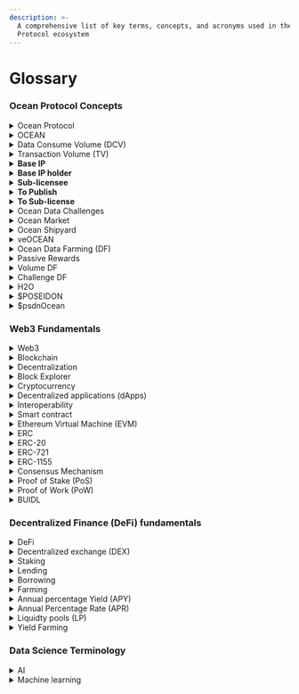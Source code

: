 ```yaml
---
description: >-
  A comprehensive list of key terms, concepts, and acronyms used in the Ocean
  Protocol ecosystem
---
```


# Glossary

### Ocean Protocol Concepts

<details>

<summary>Ocean Protocol</summary>

Ocean Protocol is a decentralized data exchange protocol that enables individuals and organizations to share, sell, and consume data in a secure, transparent, and privacy-preserving manner. The protocol is designed to address the current challenges in data sharing, such as data silos, lack of interoperability, and data privacy concerns. Ocean Protocol uses blockchain technology, smart contracts, and cryptographic techniques to create a network where data providers can offer their data assets for sale, data consumers can purchase and access the data, and developers can build data-driven applications and services on top of the protocol.

</details>

<details>

<summary>OCEAN</summary>

The Ocean Protocol's token (OCEAN) is a utility token used in the Ocean Protocol ecosystem. It serves as a medium of exchange and a unit of value for data services in the network. Participants in the Ocean ecosystem can use OCEAN to buy and sell data, stake on data assets, and participate in the governance of the protocol.

</details>

<details>

<summary>Data Consume Volume (DCV)</summary>

The data consume value (DCV) is a key metric that refers to the amount of $ spent to buy data assets where the data assets are subsequently consumed.

</details>

<details>

<summary>Transaction Volume (TV)</summary>

The transaction value is a key metric that refers to the value of transactions within the ecosystem.

Transaction volume(TV) is often used interchangeably with data consume volume (DCV). DCV is a more refined metric that excludes activities like wash trading. DCV measures the actual consumption or processing of data within the protocol, which is a more accurate measure of the value generated by the ecosystem.

</details>

<details>

<summary><strong>Base IP</strong></summary>

**Base IP** means the artifact being copyrighted. Represented by the {ERC721 address, tokenId} from the publish transactions.

</details>

<details>

<summary><strong>Base IP holder</strong></summary>

**Base IP holder** means the holder of the Base IP. Represented as the actor that did the initial "publish" action.

</details>

<details>

<summary><strong>Sub-licensee</strong></summary>

**Sub-licensee** is the holder of the sub-license. Represented as the entity that controls address ERC721.\_owners\[tokenId=x].

</details>

<details>

<summary><strong>To Publish</strong></summary>

Claim copyright or exclusive base license.

</details>

<details>

<summary><strong>To Sub-license</strong></summary>

Transfer one (of many) sub-licenses to new licensee: ERC20.transfer(to=licensee, value=1.0).

</details>

<details>

<summary>Ocean Data Challenges</summary>

[Ocean Data Challenges](https://oceanprotocol.com/challenges) is a program organized by Ocean Protocol that seeks to expedite the shift into a New Data Economy by incentivizing data-driven insights and the building of algorithms geared toward solving complex business challenges. The challenges aim to encourage the Ocean community and other data enthusiasts to collaborate and leverage the capabilities of the Ocean Protocol to produce data-driven insights and design algorithms that are specifically tailored to solving intricate business problems.

Ocean Data Challenges typically involve a specific data problem or use case, for which participants are asked to develop a solution. The challenges are open to many participants, including data scientists, developers, researchers, and entrepreneurs. Participants are given access to relevant data sets, tools, and resources and invited to submit their solutions

</details>

<details>

<summary>Ocean Market</summary>

The [Ocean Market](http://market.oceanprotocol.com) is a decentralized data marketplace built on top of the Ocean Protocol. It is a platform where data providers can list their data assets for sale, and data consumers can browse and purchase data that meets their specific needs. The Ocean Market supports a wide range of data types, including but not limited to, text, images, videos, and sensor data.

While the Ocean Market is a vital part of the Ocean Protocol ecosystem and is anticipated to facilitate the unlocking of data value and stimulate data-driven innovation, it is important to note that it is primarily a **technology demonstrator**. As a decentralized data marketplace built on top of the Ocean Protocol, the Ocean Market **showcases** the capabilities and features of the protocol, including secure and transparent data exchange, flexible access control, and token-based incentivization. It serves as a testbed for the development and refinement of the protocol's components and provides a sandbox environment for experimentation and innovation. As such, the Ocean Market is a powerful tool for demonstrating the potential of the Ocean Protocol and inspiring the creation of new data-driven applications and services.

</details>

<details>

<summary>Ocean Shipyard</summary>

[Ocean Shipyard](https://oceanprotocol.com/shipyard) is an early-stage grant program established to fund the next generation of Web3 dApps built on Ocean Protocol. It is made for entrepreneurs looking to build open-source Web3 solutions on Ocean, make valuable data available, build innovations, and create value for the Ocean ecosystem.

In Shipyard, the Ocean core team curates project proposals that are set up to deliver according to clear delivery milestone timelines and bring particular strategic value for the future development of Ocean.

</details>

<details>

<summary>veOCEAN</summary>

_ve_ tokens have been introduced by several projects such as [Curve](https://curve.fi/) and [Balancer](https://balancer.fi/). These tokens require users to lock _project tokens_ in return for _ve\<project tokens>_.

[veOCEAN](https://df.oceandao.org/veocean) gives token holders the ability to lock OCEAN to earn yield and curate data.

In exchange for locking tokens, users can earn rewards. The amount of reward depends on how long the tokens are locked. Furthermore, veTokens can be used for asset curation.

</details>

<details>

<summary>Ocean Data Farming (DF)</summary>

[Ocean Data Farming (DF)](https://df.oceandao.org/) incentivizes for growth of Data Consume Volume (DCV) in the Ocean ecosystem. [DF](../data-farming/df-intro.md) is like DeFi liquidity mining, but tuned for DCV. DF emits OCEAN for passive rewards and active rewards.

* As a veOCEAN holder, you get _passive_ rewards by default.
* If you _actively_ curate data by allocating veOCEAN towards data assets with high Data Consume Volume (DCV), then you can earn more.

</details>

<details>

<summary>Passive Rewards</summary>

When a user locks their OCEAN for a finite period of time, they get veOCEAN in return. Based on the quantity of veOCEAN, the user accumulates weekly OCEAN rewards. Because rewards are generated without human intervention, these are called [Passive Rewards](../data-farming/df-intro.md#what-are-passive-rewards). OCEAN Data Farming Passive Rewards are claimable every Thursday on the [Rewards page](https://df.oceandao.org/rewards).

</details>

<details>

<summary>Volume DF</summary>

When a user allocates veOCEAN to Ocean Market projects, then weekly OCEAN rewards are given to a user based on the sales of those projects. Since these rewards depend on human intervention to decide the allocations, these are categorized as [Volume DF](../data-farming/df-intro.md#what-is-volume-df) rewards. OCEAN Data Farming Volume DF rewards are claimable every Thursday on the [Rewards page](https://df.oceandao.org/rewards).

</details>

<details>

<summary>Challenge DF</summary>

When users submit accurate predictions for the price of Ethereum to the [Challenge DF program](https://df.oceandao.org/challenge-df), they have a chance to win OCEAN rewards by being in the top 3 submissions based on predicted value accuracy. 

These rewards are classified as [Challenge DF](../data-farming/df-intro.md#what-is-challenge-df) rewards since they require active participation in the challenge. Rewards can be claimed every Thursday on the [Rewards page](https://df.oceandao.org/rewards).

</details>

<details>

<summary>H2O</summary>

[H2O](https://www.h2odata.xyz/) is a decentralized protocol that introduced the first non-pegged stable asset, $H2O. Initially, it is backed by OCEAN but there are plans to be backed by other data tokens.

The H2O non-pegged stable asset is a friendly fork of RAI. Whereas RAI uses ether (ETH) as its asset for collateral, H2O uses OCEAN. The price of H2O is managed by an algorithm that rebalances to bring the redemption price close to the market price and participants are incentivized to aid in this process. Traditional stable assets are pegged to a price such as 1 USD. In contrast, RAI (and soon H2O) are free-floating but typically settle around a price; for RAI this has been \~$3.

</details>

<details>

<summary>$POSEIDON</summary>

The [POSEIDON token](https://docs.h2odata.xyz/protocol-overview/poseidon-mechanics) is the governance token of the H2O protocol. With the following function inside the protocol:

* Ungovernance: once governance minimization is finalized, POSEIDON holders will be able to remove control from any remaining components in H2O or, if needed, continue to manage components that may be challenging to ungovern (such as oracles or any other component interacting with other protocols).

</details>

<details>

<summary>$psdnOcean</summary>

[psdnOCEAN](https://docs.h2odata.xyz/protocol-overview/psdnocean-veocean-liquid-staking) is the liquid staking wrapper for veOCEAN.

* Convert OCEAN to psdnOCEAN with a 1:1 ratio.
* Gain access to a liquid asset and receive a share of the revenue of veOCEAN.

</details>



### Web3 Fundamentals

<details>

<summary>Web3</summary>

Web3 (also known as Web 3.0 or the decentralized web) is a term used to describe the next evolution of the internet, where decentralized technologies are used to enable greater privacy, security, and user control over data and digital assets.

While the current version of the web (Web 2.0) is characterized by centralized platforms and services that collect and control user data, Web3 aims to create a more decentralized and democratized web by leveraging technologies such as blockchain, peer-to-peer networking, and decentralized file storage.

Ocean Protocol is designed to be a Web3-compatible platform that allows users to create and operate decentralized data marketplaces. This means that data providers and consumers can transact directly with each other, without the need for intermediaries or centralized authorities.

</details>

<details>

<summary>Blockchain</summary>

A distributed ledger technology (DLT) that enables secure, transparent, and decentralized transactions. Blockchains use cryptography to maintain the integrity and security of the data they store.

By using blockchain technology, Ocean Protocol provides a transparent and secure way to share and monetize data, while also protecting the privacy and ownership rights of data providers. Additionally, blockchain technology enables the creation of immutable and auditable records of data transactions, which can be used for compliance, auditing, and other purposes.

</details>

<details>

<summary>Decentralization</summary>

Decentralization is the distribution of power, authority, or control away from a central authority or organization, towards a network of distributed nodes or participants. Decentralized systems are often characterized by their ability to operate without a central point of control, and their ability to resist censorship and manipulation.

In the context of Ocean Protocol, decentralization refers to the use of blockchain technology to create a decentralized data exchange protocol. Ocean Protocol leverages decentralization to enable the sharing and monetization of data while preserving privacy and data ownership.

</details>

<details>

<summary>Block Explorer</summary>

A tool that allows users to view information about transactions, blocks, and addresses on a blockchain network. Block explorers provide a [graphical interface](https://etherscan.io/token/0x967da4048cD07aB37855c090aAF366e4ce1b9F48) for interacting with a blockchain, and they allow users to search for specific transactions, view the details of individual blocks, and track the movement of cryptocurrency between addresses. Block explorers are commonly used by cryptocurrency enthusiasts, developers, and businesses to monitor network activity and verify transactions.

</details>

<details>

<summary>Cryptocurrency</summary>

A digital or virtual currency that uses cryptography for security and operates independently of a central bank. Cryptocurrencies use blockchain or other distributed ledger technologies to maintain their transaction history and prevent fraud.

Ocean Protocol uses a cryptocurrency called Ocean (OCEAN) as its native token. OCEAN is used as a means of payment for data transactions on the ecosystem, and it is also used to incentivize network participants, such as data providers, validators, and curators.

Like other cryptocurrencies, OCEAN operates on a blockchain, which ensures that transactions are secure, transparent, and immutable. The use of a cryptocurrency like OCEAN provides a number of benefits for the Ocean Protocol network, including faster transaction times, lower transaction fees, and greater transparency and trust.

</details>

<details>

<summary>Decentralized applications (dApps)</summary>

dApps (short for decentralized applications) are software applications that run on decentralized peer-to-peer networks, such as blockchain. Unlike traditional software applications that rely on a centralized server or infrastructure, dApps are designed to be decentralized, open-source, and community-driven.

dApps in the Ocean ecosystem are designed to enable secure and transparent data transactions between data providers and consumers, without the need for intermediaries or centralized authorities. These applications can take many forms, including data marketplaces, data analysis tools, data-sharing platforms, and many more. A good example of a dApp is the [Ocean Market](https://market.oceanprotocol.com/).

</details>

<details>

<summary>Interoperability</summary>

The ability of different blockchain networks to communicate and interact with each other. Interoperability is important for creating a seamless user experience and enabling the transfer of value across different blockchain ecosystems.

In the context of Ocean Protocol, interoperability enables the integration of the protocol with other blockchain networks and decentralized applications (dApps). This enables data providers and users to access and share data across different networks and applications, creating a more open and connected ecosystem for data exchange.

</details>

<details>

<summary>Smart contract</summary>

Smart contracts are self-executing digital contracts that allow for the automation and verification of transactions without the need for a third party. They are programmed using code and operate on a decentralized blockchain network. Smart contracts are designed to enforce the rules and regulations of a contract, ensuring that all parties involved fulfill their obligations. Once the conditions of the contract are met, the smart contract automatically executes the transaction, ensuring that the terms of the contract are enforced in a transparent and secure manner.

Ocean ecosystem smart contracts are deployed on multiple blockchains like Polygon, Energy Web Chain, BNB Smart Chain, and others. The code is open source and available on the organization's [GitHub](https://github.com/oceanprotocol/contracts).

</details>

<details>

<summary>Ethereum Virtual Machine (EVM)</summary>

The Ethereum Virtual Machine (EVM) is a runtime environment that executes smart contracts on the Ethereum blockchain. It is a virtual machine that runs on top of the Ethereum network, allowing developers to create and deploy decentralized applications (dApps) on the network. The EVM provides a platform for developers to create smart contracts in various programming languages, including Solidity, Vyper, and others.

The Ocean Protocol ecosystem is a decentralized data marketplace built on the Ethereum blockchain. It is designed to provide a secure and transparent platform for sharing and selling data.

</details>

<details>

<summary>ERC</summary>

ERC stands for Ethereum Request for Comments and refers to a series of technical standards for Ethereum-based tokens and smart contracts. ERC standards are created and proposed by developers to the Ethereum community for discussion, review, and implementation. These standards ensure that smart contracts and tokens are compatible with other applications and platforms built on the Ethereum blockchain.

In the context of Ocean Protocol, several ERC standards are used to create and manage tokens on the network. Standards like [ERC-20](https://ethereum.org/en/developers/docs/standards/tokens/erc-20/), [ERC-721](https://eips.ethereum.org/EIPS/eip-721) and [ERC-1155](https://eips.ethereum.org/EIPS/eip-1155).

</details>

<details>

<summary>ERC-20</summary>

[ERC-20](https://ethereum.org/en/developers/docs/standards/tokens/erc-20/) is a technical standard used for smart contracts on the Ethereum blockchain that defines a set of rules and requirements for creating tokens that are compatible with the Ethereum ecosystem. ERC-20 tokens are fungible, meaning they are interchangeable with other ERC-20 tokens and have a variety of use cases such as creating digital assets, utility tokens, or fundraising tokens for initial coin offerings (ICOs).

The ERC-20 standard is used for creating fungible tokens on the Ocean Protocol network. Fungible tokens are identical and interchangeable with each other, allowing them to be used interchangeably on the network.

</details>

<details>

<summary>ERC-721</summary>

[ERC-721](https://eips.ethereum.org/EIPS/eip-721) is a technical standard used for smart contracts on the Ethereum blockchain that defines a set of rules and requirements for creating non-fungible tokens (NFTs). ERC-721 tokens are unique and cannot be exchanged for other tokens or assets on a one-to-one basis, making them ideal for creating digital assets such as collectibles, game items, and unique digital art.

The ERC-721 standard is used for creating non-fungible tokens (NFTs) on the Ocean Protocol network. NFTs are unique and non-interchangeable tokens that can represent a wide range of assets, such as digital art, collectibles, and more.

</details>

<details>

<summary>ERC-1155</summary>

[ERC-1155](https://eips.ethereum.org/EIPS/eip-1155) is a technical standard for creating smart contracts on the Ethereum blockchain that allows for the creation of both fungible and non-fungible tokens within the same contract. This makes it a "multi-token" standard that provides more flexibility than the earlier ERC-20 and ERC-721 standards, which only allow for the creation of either fungible or non-fungible tokens, respectively.

The ERC-1155 standard is used for creating multi-token contracts on the Ocean Protocol network. Multi-token contracts allow for the creation of both fungible and non-fungible tokens within the same contract, providing greater flexibility for developers.

</details>

<details>

<summary>Consensus Mechanism</summary>

A consensus mechanism is a method used in blockchain networks to ensure that all participants in the network agree on the state of the ledger or the validity of transactions. Consensus mechanisms are designed to prevent fraud, double-spending, and other types of malicious activity on the network.

In the context of Ocean Protocol, the consensus mechanism used is Proof of Stake (PoS).

</details>

<details>

<summary>Proof of Stake (PoS)</summary>

A consensus mechanism used in blockchain networks that require validators to hold a certain amount of cryptocurrency as a stake in order to participate in the consensus process. PoS is an alternative to proof of work (PoW) and is designed to be more energy efficient.

</details>

<details>

<summary>Proof of Work (PoW)</summary>

A consensus mechanism used in blockchain networks that require validators to solve complex mathematical puzzles in order to participate in the consensus process. PoW is the original consensus mechanism used in the Bitcoin blockchain and is known for its high energy consumption.

</details>

<details>

<summary>BUIDL</summary>

A term used in the cryptocurrency and blockchain space to encourage developers and entrepreneurs to build new products and services. The term is a deliberate misspelling of the word "build" and emphasizes the importance of taking action and creating value in the ecosystem.

</details>

###

### Decentralized Finance (DeFi) fundamentals

<details>

<summary>DeFi</summary>

A financial system that operates on a decentralized, blockchain-based platform, rather than relying on traditional financial intermediaries such as banks, brokerages, or exchanges. In a DeFi system, financial transactions are executed using smart contracts, which are self-executing computer programs that automatically enforce the terms of an agreement between parties.

</details>

<details>

<summary>Decentralized exchange (DEX)</summary>

A Decentralized exchange (DEX) is an exchange that operates on a decentralized platform, allowing users to trade cryptocurrencies directly with one another without the need for a central authority or intermediary. DEXs typically use smart contracts to facilitate trades and rely on a network of nodes to process transactions and maintain the integrity of the exchange.

</details>

<details>

<summary>Staking</summary>

The act of holding a cryptocurrency in a wallet or on a platform to support the network and earn rewards. Staking is typically used in proof-of-stake (PoS) blockchain networks as a way to secure the network and maintain consensus.

</details>

<details>

<summary>Lending</summary>

The act of providing cryptocurrency to a borrower in exchange for interest payments. Lending platforms match borrowers with lenders and use smart contracts to facilitate loan agreements.

</details>

<details>

<summary>Borrowing</summary>

The act of borrowing cryptocurrency from a lender and agreeing to repay the loan with interest. Borrowing platforms match borrowers with lenders and use smart contracts to facilitate loan agreements.

</details>

<details>

<summary>Farming</summary>

A strategy in which investors provide liquidity to a DeFi protocol in exchange for rewards in the form of additional cryptocurrency or governance tokens. Farming typically involves providing liquidity to a liquidity pool and earning a share of the trading fees generated by the pool. Yield farming is a type of farming strategy.

</details>

<details>

<summary>Annual percentage Yield (APY)</summary>

Represents the total amount of interest earned on a deposit or investment account over one year, including the effect of compounding.

</details>

<details>

<summary>Annual Percentage Rate (APR)</summary>

Represents the annual cost of borrowing money, including the interest rate and any fees or charges associated with the loan, expressed as a percentage.

</details>

<details>

<summary>Liquidty pools (LP)</summary>

Liquidity Pools (LPs) are pools of tokens that are locked in a smart contract on a decentralized exchange (DEX) in order to facilitate the trading of those tokens. LPs provide liquidity to the DEX and allow traders to exchange tokens without needing a counterparty, while LP providers earn a share of the trading fees in exchange for providing liquidity.

</details>

<details>

<summary>Yield Farming</summary>

A strategy in which investors provide liquidity to a DeFi protocol in exchange for rewards in the form of additional cryptocurrency or governance tokens. Yield farming is designed to incentivize users to contribute to the growth and adoption of a DeFi protocol.

</details>

### Data Science Terminology

<details>

<summary>AI</summary>

AI stands for Artificial Intelligence. It refers to the development of computer systems that can perform tasks that would typically require human intelligence to complete. AI technologies enable computers to learn, reason, and adapt in a way that resembles human cognition.

</details>

<details>

<summary>Machine learning</summary>

Machine learning is a subfield of artificial intelligence (AI) that involves teaching computers to learn from data, without being explicitly programmed. In other words, it is a way for machines to automatically learn and improve from experience, without being explicitly told what to do in every situation.

</details>




